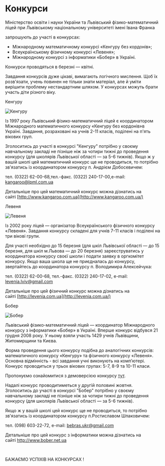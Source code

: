 # Конкурси

Міністерство освіти і науки України та Львівський фізико-математичний ліцей при Львівському національному університеті імені Івана Франка

запрошують до участі в конкурсах:

- Міжнародному математичному конкурсі «Кенгуру без кордонів»;
- Всеукраїнському фізичному конкурсі «Левеня»;
- Міжнародному конкурсі з інформатики «Бобер» в Україні.

Конкурси проводяться в березні — квітні.

Завдання конкурсів дуже цікаві, вимагають логічного мислення. Щоб їх розв'язати, учень повинен не тільки знати матеріал, але й уміти вирішити проблему нестандартним шляхом. У конкурсах можуть брати участь діти різного віку.

Кенгуру

![Кенгуру](/images/info/about/конкурси/kenguru.jpg)

Із 1997 року Львівський фізико-математичний ліцей є координатором Міжнародного математичного конкурсу «Кенгуру без кордонів»в Україні. Завдання, розраховані на учнів 2-11 класів, поділені на п'ять вікових груп.

Зголоситись до участі в конкурсі "Кенгуру" потрібно у своєму навчальному закладі не пізніше ніж за чотири тижні до проведення конкурсу (для школярів Львівської області — за 5-6 тижнів). Якщо ж у вашій школі цей математичний конкурс ще не проводиться, то потрібно зв'язатись із координатором конкурсу п. Андрієм Добосевичем:

тел. (0322) 62-00-68,тел.-факс. (0322) 240-17-00,e-mail: [kangaroo@lpml.com.ua](mailto:kangaroo@lpml.com.ua)

Детальніше про цей математичний конкурс можна дізнатись на сайті [http://www.kangaroo.com.ua](http://www.kangaroo.com.ua/)

Левеня

![Левеня](/images/info/about/конкурси/levenia.jpg)

Із 2002 року ліцей — організатор Всеукраїнського фізичного конкурсу «Левеня». Завдання конкурсу складені для учнів 7-11 класів і поділені на три вікові групи.

Для участі необхідно до 15 березня (для шкіл Львівської області — до 15 березня, для шкіл м.Львова — до 20 березня) зареєструватись у координатора конкурсу своєї школи і подати заявку в оргкомітет конкурсу. Якщо ваша школа ще не приєдналась до конкурсу, звертайтесь до координатора конкурсу п. Володимира Алексейчука:

тел. (0322) 62-00-68, тел.-факс. (0322) 240-17-02, e-mail: [levenia.lviv@gmail.com](mailto:levenia.lviv@gmail.com)

Детальніше про цей фізичний конкурс можна дізнатись на сайті [http://levenia.com.ua](http://levenia.com.ua/)

Бобер

![Бобер](/images/info/about/конкурси/bober.jpg)

Львівський фізико-математичний ліцей — координатор Міжнародного конкурсу з інформатики «Бобер»  в Україні. Вперше конкурс відбувся 21 грудня 2008 року. У ньому взяли участь 1429 учнів Львівщини, Житомирщини та Києва.

Форма проведення цього конкурсу подібна до аналогічних конкурсів: математичного конкурсу «Кенгуру» та фізичного конкурсу «Левеня». Основна відмінність - всі завдання учні виконують на комп’ютері. Конкурс проводиться у трьох вікових групах: 5-7, 8-9 та 10-11 класи.

Пропонуємо ознайомитися з демоверсією конкурсу [тут](http://bober.net.ua/page.php?name=archive&amp;).

Надалі конкурс проводитиметься у другій половині жовтня. Зголоситись до участі в конкурсі "Бобер" потрібно у своєму навчальному закладі не пізніше ніж за чотири тижні до проведення конкурсу (для школярів Львівської області — за 5-6 тижнів).

Якщо ж у вашій школі цей конкурс ще не проводиться, то потрібно зв'язатись із координатором конкурсу п.Ростиславом Шпаковичем:

тел. (098) 603-22-72, e-mail: [bebras.ukr@gmail.com](mailto:bober@lpml.com.ua)

Детальніше про цей конкурс з інформатики можна дізнатись на сайті [http://www.bober.net.ua ](http://www.bober.net.ua/)

 

БАЖАЄМО УСПІХІВ НА КОНКУРСАХ !
